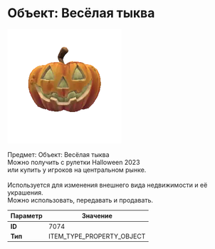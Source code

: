 # Объект: Весёлая тыква

![Item Image](../img/7074.webp?raw=true)

Предмет: Объект: Весёлая тыква<br>Можно получить с рулетки Halloween 2023<br>или купить у игроков на центральном рынке.<br><br>Используется для изменения внешнего вида недвижимости и её украшения.<br>Можно использовать, передавать и продавать.


| Параметр | Значение |
|----------|----------|
| **ID** | 7074 |
| **Тип** | ITEM_TYPE_PROPERTY_OBJECT |

